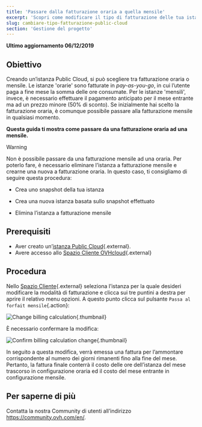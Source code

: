 ```yaml
---
title: 'Passare dalla fatturazione oraria a quella mensile'
excerpt: 'Scopri come modificare il tipo di fatturazione delle tua istanza Public Cloud'
slug: cambiare-tipo-fatturazione-public-cloud
section: 'Gestione del progetto'
---
```


**Ultimo aggiornamento 06/12/2019**

## Obiettivo

Creando un’istanza Public Cloud, si può scegliere tra fatturazione oraria o mensile. Le istanze 'orarie' sono fatturate in _pay-as-you-go_, in cui l’utente paga a fine mese la somma delle ore consumate. Per le istanze 'mensili', invece, è necessario effettuare il pagamento anticipato per il mese entrante ma ad un prezzo minore (50% di sconto). Se inizialmente hai scelto la fatturazione oraria, è comunque possibile passare alla fatturazione mensile in qualsiasi momento.

**Questa guida ti mostra come passare da una fatturazione oraria ad una mensile.**

> [!warning]
>
> Non è possibile passare da una fatturazione mensile ad una oraria.  Per poterlo fare, è necessario eliminare l’istanza a fatturazione mensile e crearne una nuova a fatturazione oraria.  In questo caso, ti consigliamo di seguire questa procedura:
>
>- Crea uno snapshot della tua istanza
>
>- Crea una nuova istanza basata sullo snapshot effettuato
>
>- Elimina l’istanza a fatturazione mensile
>


## Prerequisiti

- Aver creato un’[istanza Public Cloud](https://www.ovhcloud.com/it/public-cloud/){.external}.
- Avere accesso allo [Spazio Cliente OVHcloud](https://www.ovh.com/auth/?action=gotomanager){.external}


## Procedura

Nello [Spazio Cliente](https://www.ovh.com/auth/?action=gotomanager){.external} seleziona l’istanza per la quale desideri modificare la modalità di fatturazione e clicca sui tre puntini a destra per aprire il relativo menu opzioni. A questo punto clicca sul pulsante `Passa al forfait mensile`{.action}:

![Change billing calculation](images/switch.png){.thumbnail}

È necessario confermare la modifica:

![Confirm billing calculation change](images/switch1.png){.thumbnail}

In seguito a questa modifica, verrà emessa una fattura per l’ammontare corrispondente al numero dei giorni rimanenti fino alla fine del mese. Pertanto, la fattura finale conterrà il costo delle ore dell’istanza del mese trascorso in configurazione oraria ed il costo del mese entrante in configurazione mensile.


## Per saperne di più

Contatta la nostra Community di utenti all’indirizzo <https://community.ovh.com/en/>.